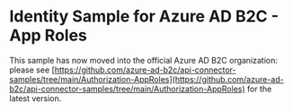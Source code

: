# Identity Sample for Azure AD B2C - App Roles

This sample has now moved into the official Azure AD B2C organization: please see [https://github.com/azure-ad-b2c/api-connector-samples/tree/main/Authorization-AppRoles](https://github.com/azure-ad-b2c/api-connector-samples/tree/main/Authorization-AppRoles) for the latest version.
